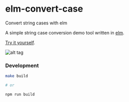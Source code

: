 # elm-convert-case
Convert string cases with elm

A simple string case conversion demo tool written in [elm](http://elm-lang.org/).

[Try it yourself](http://chrisbuttery.github.io/elm-convert-case/build/index.html).

![alt tag](https://github.com/chrisbuttery/elm-convert-case/blob/master/example.gif)

### Development

```bash
make build

# or

npm run build
```